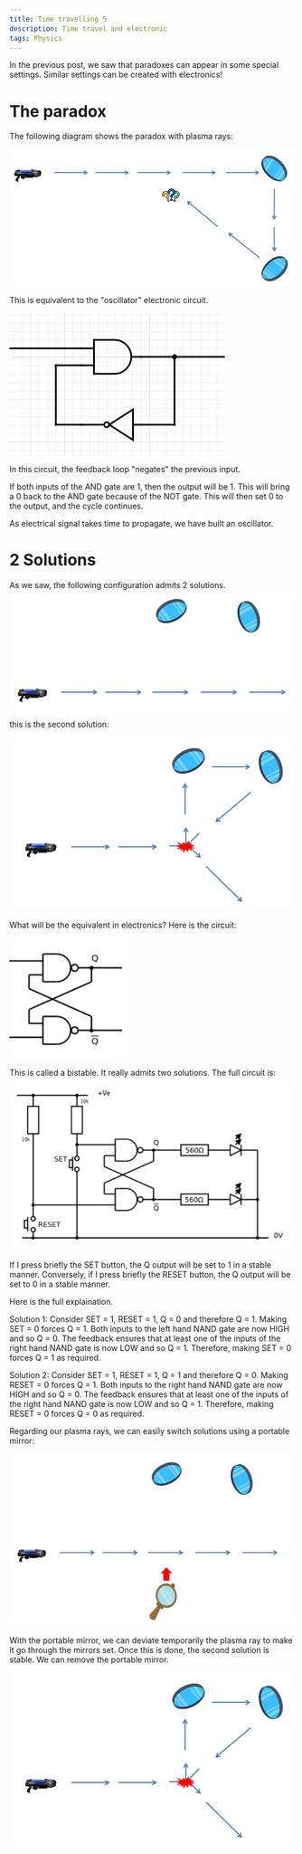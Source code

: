 ```yaml
---
title: Time travelling 5 
description: Time travel and electronic
tags: Physics 
---
```


In the previous post, we saw that paradoxes can appear in some special settings.
Similar settings can be created with electronics!

The paradox
===========

The following diagram shows the paradox with plasma rays:

![Plasma paradox](img/plasma_paradox.png)

This is equivalent to the "oscillator" electronic circuit.

![Oscillator](img/osc.png)

In this circuit, the feedback loop "negates" the previous input.

If both inputs of the AND gate are 1, then the output will be 1.
This will bring a 0 back to the AND gate because of the NOT gate.
This will then set 0 to the output, and the cycle continues.

As electrical signal takes time to propagate, we have built an oscillator.

2 Solutions
===========

As we saw, the following configuration admits 2 solutions.
![Solution 1](img/2sol1.png)

this is the second solution:

![Solution 2](img/non_trivial.png)

What will be the equivalent in electronics?
Here is the circuit:


![Bistable](img/bistable.png)

This is called a bistable. It really admits two solutions.
The full circuit is:

![Bistable](img/bistable_full.png)

If I press briefly the SET button, the Q output will be set to 1 in a stable manner.
Conversely, if I press briefly the RESET button, the Q output will be set to 0 in a stable manner.

Here is the full explaination.

Solution 1: Consider SET = 1, RESET = 1, Q = 0 and therefore Q = 1. Making SET = 0 forces Q = 1. Both inputs to the left hand NAND gate are now HIGH and so Q = 0. The feedback ensures that at least one of the inputs of the right hand NAND gate is now LOW and so Q = 1. Therefore, making SET = 0 forces Q = 1 as required.

Solution 2: Consider SET = 1, RESET = 1, Q = 1 and therefore Q = 0. Making RESET = 0 forces Q = 1. Both inputs to the right hand NAND gate are now HIGH and so Q = 0. The feedback ensures that at least one of the inputs of the right hand NAND gate is now LOW and so Q = 1. Therefore, making RESET = 0 forces Q = 0 as required.

Regarding our plasma rays, we can easily switch solutions using a portable mirror:

![Switch solution](img/switch.png)

With the portable mirror, we can deviate temporarily the plasma ray to make it go through the mirrors set.
Once this is done, the second solution is stable. We can remove the portable mirror.

![Solution 2](img/non_trivial.png)
